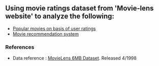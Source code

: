 ## Using movie ratings dataset from 'Movie-lens website' to analyze the following:
* [Popular movies on basis of user ratings](https://github.com/aaggarwal2805/SparkApps/tree/master/movielens-analysis/src)
* [Movie recommendation system](https://github.com/aaggarwal2805/SparkApps/tree/master/movielens-analysis/src)

### References
* Data reference : [MovieLens 6MB Dataset](https://grouplens.org/datasets/movielens/). Released 4/1998
